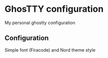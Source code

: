 # GhosTTY configuration

My personal ghostty configuration

## Configuration

Simple font (Firacode) and Nord theme style
